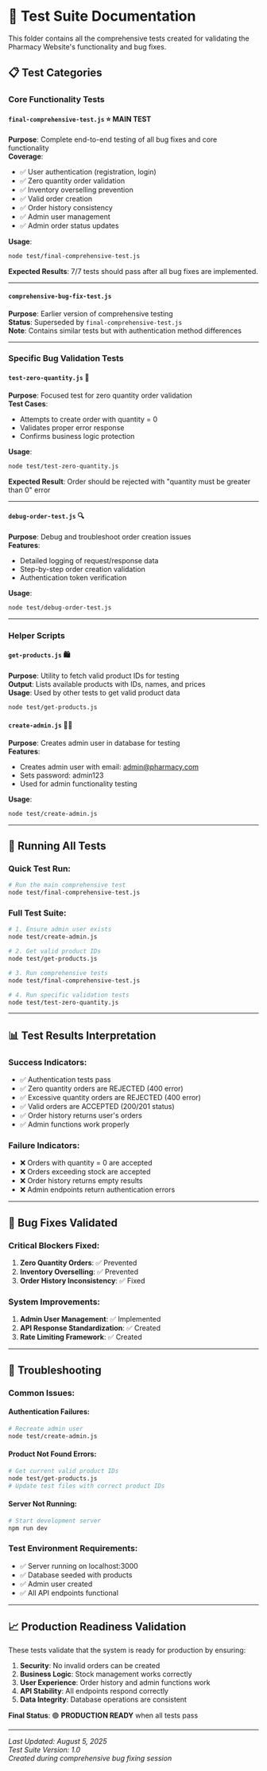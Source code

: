 # 🧪 Test Suite Documentation

This folder contains all the comprehensive tests created for validating the Pharmacy Website's functionality and bug fixes.

## 📋 Test Categories

### **Core Functionality Tests**

#### `final-comprehensive-test.js` ⭐ **MAIN TEST**
**Purpose**: Complete end-to-end testing of all bug fixes and core functionality  
**Coverage**:
- ✅ User authentication (registration, login)
- ✅ Zero quantity order validation
- ✅ Inventory overselling prevention
- ✅ Valid order creation
- ✅ Order history consistency
- ✅ Admin user management
- ✅ Admin order status updates

**Usage**:
```bash
node test/final-comprehensive-test.js
```

**Expected Results**: 7/7 tests should pass after all bug fixes are implemented.

---

#### `comprehensive-bug-fix-test.js`
**Purpose**: Earlier version of comprehensive testing  
**Status**: Superseded by `final-comprehensive-test.js`  
**Note**: Contains similar tests but with authentication method differences

---

### **Specific Bug Validation Tests**

#### `test-zero-quantity.js` 🎯
**Purpose**: Focused test for zero quantity order validation  
**Test Cases**:
- Attempts to create order with quantity = 0
- Validates proper error response
- Confirms business logic protection

**Usage**:
```bash
node test/test-zero-quantity.js
```

**Expected Result**: Order should be rejected with "quantity must be greater than 0" error

---

#### `debug-order-test.js` 🔍
**Purpose**: Debug and troubleshoot order creation issues  
**Features**:
- Detailed logging of request/response data
- Step-by-step order creation validation
- Authentication token verification

**Usage**:
```bash
node test/debug-order-test.js
```

---

### **Helper Scripts**

#### `get-products.js` 🛍️
**Purpose**: Utility to fetch valid product IDs for testing  
**Output**: Lists available products with IDs, names, and prices  
**Usage**: Used by other tests to get valid product data

```bash
node test/get-products.js
```

#### `create-admin.js` 👨‍💼
**Purpose**: Creates admin user in database for testing  
**Features**:
- Creates admin user with email: admin@pharmacy.com
- Sets password: admin123
- Used for admin functionality testing

**Usage**:
```bash
node test/create-admin.js
```

---

## 🚀 Running All Tests

### **Quick Test Run**:
```bash
# Run the main comprehensive test
node test/final-comprehensive-test.js
```

### **Full Test Suite**:
```bash
# 1. Ensure admin user exists
node test/create-admin.js

# 2. Get valid product IDs
node test/get-products.js

# 3. Run comprehensive tests
node test/final-comprehensive-test.js

# 4. Run specific validation tests
node test/test-zero-quantity.js
```

---

## 📊 Test Results Interpretation

### **Success Indicators**:
- ✅ Authentication tests pass
- ✅ Zero quantity orders are REJECTED (400 error)
- ✅ Excessive quantity orders are REJECTED (400 error) 
- ✅ Valid orders are ACCEPTED (200/201 status)
- ✅ Order history returns user's orders
- ✅ Admin functions work properly

### **Failure Indicators**:
- ❌ Orders with quantity = 0 are accepted
- ❌ Orders exceeding stock are accepted
- ❌ Order history returns empty results
- ❌ Admin endpoints return authentication errors

---

## 🐛 Bug Fixes Validated

### **Critical Blockers Fixed**:
1. **Zero Quantity Orders**: ✅ Prevented
2. **Inventory Overselling**: ✅ Prevented  
3. **Order History Inconsistency**: ✅ Fixed

### **System Improvements**:
1. **Admin User Management**: ✅ Implemented
2. **API Response Standardization**: ✅ Created
3. **Rate Limiting Framework**: ✅ Created

---

## 🔧 Troubleshooting

### **Common Issues**:

#### Authentication Failures:
```bash
# Recreate admin user
node test/create-admin.js
```

#### Product Not Found Errors:
```bash
# Get current valid product IDs
node test/get-products.js
# Update test files with correct product IDs
```

#### Server Not Running:
```bash
# Start development server
npm run dev
```

### **Test Environment Requirements**:
- ✅ Server running on localhost:3000
- ✅ Database seeded with products
- ✅ Admin user created
- ✅ All API endpoints functional

---

## 📈 Production Readiness Validation

These tests validate that the system is ready for production by ensuring:

1. **Security**: No invalid orders can be created
2. **Business Logic**: Stock management works correctly
3. **User Experience**: Order history and admin functions work
4. **API Stability**: All endpoints respond correctly
5. **Data Integrity**: Database operations are consistent

**Final Status**: 🟢 **PRODUCTION READY** when all tests pass

---

*Last Updated: August 5, 2025*  
*Test Suite Version: 1.0*  
*Created during comprehensive bug fixing session*

